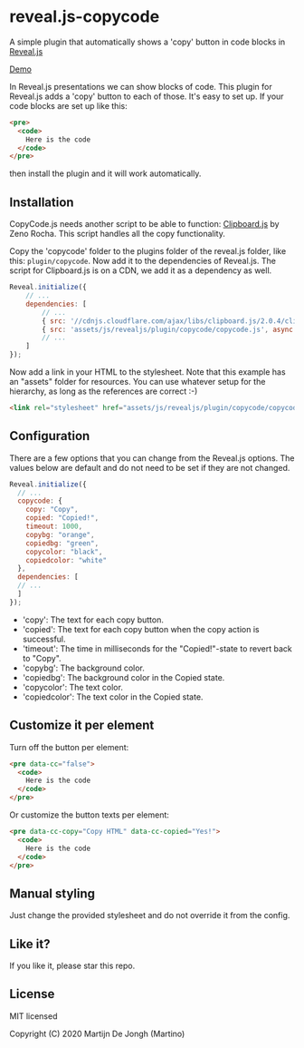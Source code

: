 # reveal.js-copycode
A simple plugin that automatically shows a 'copy' button in code blocks in [Reveal.js](https://revealjs.com)

[Demo](https://martinomagnifico.github.io/reveal.js-copycode/demo.html)

In Reveal.js presentations we can show blocks of code. This plugin for Reveal.js adds a 'copy' button to each of those. It's easy to set up. If your code blocks are set up like this:
```html
<pre>
  <code>
    Here is the code	
  </code>
</pre>
```
then install the plugin and it will work automatically.



## Installation

CopyCode.js needs another script to be able to function: [Clipboard.js](https://clipboardjs.com) by Zeno Rocha. This script handles all the copy functionality.

Copy the 'copycode' folder to the plugins folder of the reveal.js folder, like this: `plugin/copycode`. Now add it to the dependencies of Reveal.js. The script for Clipboard.js is on a CDN, we add it as a dependency as well.


```javascript
Reveal.initialize({
	// ...
	dependencies: [
		// ... 
		{ src: '//cdnjs.cloudflare.com/ajax/libs/clipboard.js/2.0.4/clipboard.min.js'},
		{ src: 'assets/js/revealjs/plugin/copycode/copycode.js', async: false }
		// ... 
	]
});
```
Now add a link in your HTML to the stylesheet. Note that this example has an "assets" folder for resources. You can use whatever setup for the hierarchy, as long as the references are correct :-)

```html
<link rel="stylesheet" href="assets/js/revealjs/plugin/copycode/copycode.css">
```




## Configuration

There are a few options that you can change from the Reveal.js options. The values below are default and do not need to be set if they are not changed.

```javascript
Reveal.initialize({
  // ...
  copycode: {
    copy: "Copy",
    copied: "Copied!",
    timeout: 1000,
    copybg: "orange",
    copiedbg: "green",
    copycolor: "black",
    copiedcolor: "white"
  },
  dependencies: [
  // ... 
  ]
});
```

* 'copy': The text for each copy button.
* 'copied': The text for each copy button when the copy action is successful.
* 'timeout': The time in milliseconds for the "Copied!"-state to revert back to "Copy".
* 'copybg': The background color.
* 'copiedbg': The background color in the Copied state.
* 'copycolor': The text color.
* 'copiedcolor': The text color in the Copied state.



## Customize it per element

Turn off the button per element: 

```html
<pre data-cc="false">
  <code>
    Here is the code	
  </code>
</pre>
```
Or customize the button texts per element:
```html
<pre data-cc-copy="Copy HTML" data-cc-copied="Yes!">
  <code>
    Here is the code	
  </code>
</pre>
```




## Manual styling

Just change the provided stylesheet and do not override it from the config.




## Like it?

If you like it, please star this repo.




## License
MIT licensed

Copyright (C) 2020 Martijn De Jongh (Martino)
